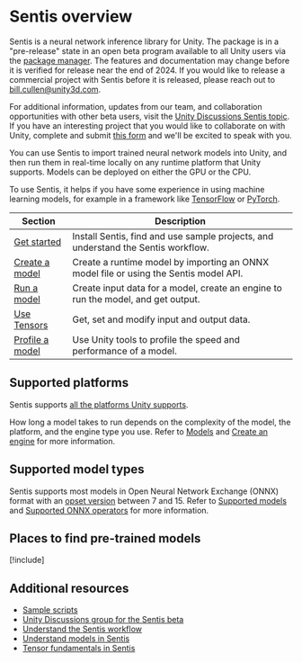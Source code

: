 # Sentis overview

Sentis is a neural network inference library for Unity. The package is in a "pre-release" state in an open beta program available to all Unity users via the [package manager](https://tinyurl.com/4eun48fb). The features and documentation may change before it is verified for release near the end of 2024. If you would like to release a commercial project with Sentis before it is released, please reach out to [bill.cullen@unity3d.com](mailto:bill.cullen@unity3d.com).

For additional information, updates from our team, and collaboration opportunities with other beta users, visit the [Unity Discussions Sentis topic](https://discussions.unity.com/c/10). If you have an interesting project that you would like to collaborate on with Unity, complete and submit [this form](https://create.unity.com/sentis-project-submission) and we'll be excited to speak with you.

You can use Sentis to import trained neural network models into Unity, and then run them in real-time locally on any runtime platform that Unity supports. Models can be deployed on either the GPU or the CPU.

To use Sentis, it helps if you have some experience in using machine learning models, for example in a framework like [TensorFlow](https://www.tensorflow.org/) or [PyTorch](https://pytorch.org/).

|Section|Description|
|-|-|
|[Get started](get-started.md)|Install Sentis, find and use sample projects, and understand the Sentis workflow.|
|[Create a model](create-a-model.md)|Create a runtime model by importing an ONNX model file or using the Sentis model API.|
|[Run a model](run-an-imported-model.md)|Create input data for a model, create an engine to run the model, and get output.|
|[Use Tensors](use-tensors.md)|Get, set and modify input and output data.|
|[Profile a model](profile-a-model.md)|Use Unity tools to profile the speed and performance of a model.|

## Supported platforms

Sentis supports [all the platforms Unity supports](https://docs.unity3d.com/Documentation/Manual/PlatformSpecific.html).

How long a model takes to run depends on the complexity of the model, the platform, and the engine type you use. Refer to [Models](models-concept.md) and [Create an engine](create-an-engine.md) for more information.

## Supported model types

Sentis supports most models in Open Neural Network Exchange (ONNX) format with an [opset version](https://github.com/onnx/onnx/blob/main/docs/Versioning.md#released-versions) between 7 and 15. Refer to [Supported models](supported-models.md) and [Supported ONNX operators](supported-operators.md) for more information.

## Places to find pre-trained models

[!include[](snippets/model-registry.md)]

## Additional resources

- [Sample scripts](package-samples.md)
- [Unity Discussions group for the Sentis beta](https://discussions.unity.com/c/10)
- [Understand the Sentis workflow](understand-sentis-workflow.md)
- [Understand models in Sentis](models-concept.md)
- [Tensor fundamentals in Sentis](tensor-fundamentals.md)

